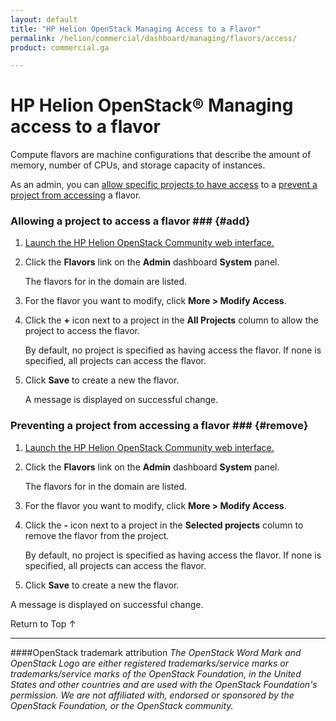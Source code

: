 ```yaml
---
layout: default
title: "HP Helion OpenStack Managing Access to a Flavor"
permalink: /helion/commercial/dashboard/managing/flavors/access/
product: commercial.ga

---
```

<!--UNDER REVISION-->

<script>

function PageRefresh {
onLoad="window.refresh"
}

PageRefresh();

</script>

<!--
<p style="font-size: small;"> <a href="/helion/commercial/ga1/install/">&#9664; PREV</a> | <a href="/helion/commercial/ga1/install-overview/">&#9650; UP</a> | <a href="/helion/commercial/ga1/">NEXT &#9654;</a> </p>
-->

# HP Helion OpenStack&#174; Managing access to a flavor #

Compute flavors are machine configurations that describe the amount of memory, number of CPUs, and storage capacity of instances. </p>

As an admin, you can <a href="#add">allow specific projects to have access</a> to a <a href="#remove">prevent a project from accessing</a> a flavor.</p>

### Allowing a project to access a flavor ### {#add}

1. <a href="/helion/community/dashboard/login/">Launch the HP Helion OpenStack Community web interface.</a></p>

2. Click the <strong>Flavors</strong> link on the <strong>Admin</strong> dashboard <strong>System</strong> panel.</p>

	The flavors for in the domain are listed. </p>

3. For the flavor you want to modify, click <strong>More &gt; Modify Access</strong>.</p>

4. Click the <strong>+</strong> icon next to a project in the <strong>All Projects</strong> column to allow the project to access the flavor.</p>

	By default, no project is specified as having access the flavor. If none is specified, all projects can access the flavor.</p>

5. Click <strong>Save</strong> to create a new the flavor.<br></p>

	A message is displayed on successful change.</p>

### Preventing a project from accessing a flavor ### {#remove}

1. <a href="/helion/community/dashboard/login/">Launch the HP Helion OpenStack Community web interface.</a></p>

2. Click the <strong>Flavors</strong> link on the <strong>Admin</strong> dashboard <strong>System</strong> panel.</p>

	The flavors for in the domain are listed. </p>

3. For the flavor you want to modify, click <strong>More &gt; Modify Access</strong>.</p>

4. Click the <strong>-</strong> icon next to a project in the <strong>Selected projects</strong> column to remove the flavor from the project.</p>

	By default, no project is specified as having access the flavor. If none is specified, all projects can access the flavor.</p>

5. Click <strong>Save</strong> to create a new the flavor.<br></p>
<p>A message is displayed on successful change.</p>

<a href="#top" style="padding:14px 0px 14px 0px; text-decoration: none;"> Return to Top &#8593; </a></p>


----
####OpenStack trademark attribution
*The OpenStack Word Mark and OpenStack Logo are either registered trademarks/service marks or trademarks/service marks of the OpenStack Foundation, in the United States and other countries and are used with the OpenStack Foundation's permission. We are not affiliated with, endorsed or sponsored by the OpenStack Foundation, or the OpenStack community.*